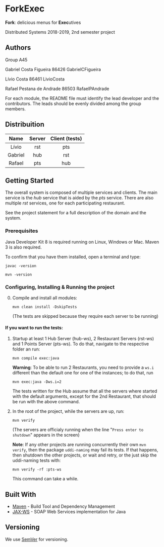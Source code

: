 # ForkExec

**Fork**: delicious menus for **Exec**utives

Distributed Systems 2018-2019, 2nd semester project

## Authors

Group A45

Gabriel Costa Figueira 86426 GabrielCFigueira

Lívio Costa 86461 LivioCosta

Rafael Pestana de Andrade 86503 RafaelPAndrade


For each module, the README file must identify the lead developer and the contributors.
The leads should be evenly divided among the group members.


## Distribuition

| Name    | Server | Client (tests)  |
|:-------:|:------:|:---------------:|
| Lívio   | rst    | pts             |
| Gabriel | hub    | rst             |
| Rafael  | pts    | hub             |


## Getting Started

The overall system is composed of multiple services and clients.
The main service is the _hub_ service that is aided by the _pts_ service.
There are also multiple _rst_ services, one for each participating restaurant.

See the project statement for a full description of the domain and the system.



### Prerequisites

Java Developer Kit 8 is required running on Linux, Windows or Mac.
Maven 3 is also required.

To confirm that you have them installed, open a terminal and type:

```
javac -version

mvn -version
```


### Configuring, Installing & Running the project

0. Compile and install all modules:

   ```
   mvn clean install -DskipTests
   ```

   (The tests are skipped because they require each server to be running)


#### If you want to run the tests:

1. Startup at least 1 Hub Server (hub-ws), 2 Restaurant Servers (rst-ws)
   and 1 Points Server (pts-ws). To do that, navigate to the respective
   folder an run:

   ```
   mvn compile exec:java
   ```

   **Warning**: To be able to run 2 Restaurants, you need to provide a `ws.i`
   different than the default one for one of the instances; to do that, run

   ```
   mvn exec:java -Dws.i=2
   ```

   The tests written for the Hub assume that all the servers where started with
   the default arguments, except for the 2nd Restaurant, that should be run with
   the above command.


2. In the root of the project, while the servers are up, run:

   ```
   mvn verify
   ```

   (The servers are officialy running when the line "`Press enter to shutdown`"
   appears in the screen)

   **Note**: If any other projects are running concurrently their own `mvn verify`,
   then the package `uddi-naming` may fail its tests. If that happens, then shutdown
   the other projects, or wait and retry, or the just skip the uddi-naming tests with:
   
   ```
   mvn verify -rf :pts-ws
   ```

   This command can take a while.


## Built With

* [Maven](https://maven.apache.org/) - Build Tool and Dependency Management
* [JAX-WS](https://javaee.github.io/metro-jax-ws/) - SOAP Web Services implementation for Java


## Versioning

We use [SemVer](http://semver.org/) for versioning. 

